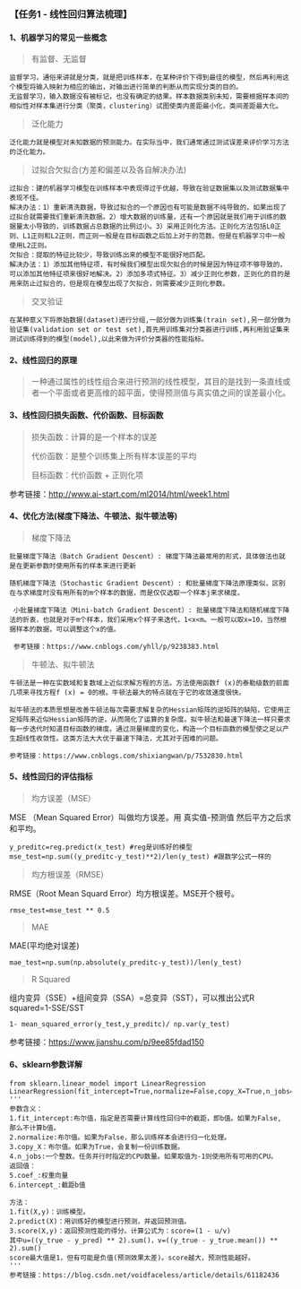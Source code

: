 ### 【任务1 - 线性回归算法梳理】

#### 1、机器学习的常见一些概念

>  有监督、无监督

```
监督学习，通俗来讲就是分类，就是把训练样本，在某种评价下得到最佳的模型，然后再利用这个模型将输入映射为相应的输出，对输出进行简单的判断从而实现分类的目的。
无监督学习，输入数据没有被标记，也没有确定的结果。样本数据类别未知，需要根据样本间的相似性对样本集进行分类（聚类，clustering）试图使类内差距最小化，类间差距最大化。
```

> 泛化能力

```
泛化能力就是模型对未知数据的预测能力。在实际当中，我们通常通过测试误差来评价学习方法的泛化能力。
```

> 过拟合欠拟合(方差和偏差以及各自解决办法)

```
过拟合：建的机器学习模型在训练样本中表现得过于优越，导致在验证数据集以及测试数据集中表现不佳。
解决办法：1）重新清洗数据，导致过拟合的一个原因也有可能是数据不纯导致的，如果出现了过拟合就需要我们重新清洗数据。2）增大数据的训练量，还有一个原因就是我们用于训练的数据量太小导致的，训练数据占总数据的比例过小。3）采用正则化方法。正则化方法包括L0正则、L1正则和L2正则，而正则一般是在目标函数之后加上对于的范数。但是在机器学习中一般使用L2正则。
欠拟合：提取的特征比较少，导致训练出来的模型不能很好地匹配。
解决办法：1）添加其他特征项，有时候我们模型出现欠拟合的时候是因为特征项不够导致的，可以添加其他特征项来很好地解决。2）添加多项式特征。3）减少正则化参数，正则化的目的是用来防止过拟合的，但是现在模型出现了欠拟合，则需要减少正则化参数。
```

> 交叉验证

```
在某种意义下将原始数据(dataset)进行分组,一部分做为训练集(train set),另一部分做为验证集(validation set or test set),首先用训练集对分类器进行训练,再利用验证集来测试训练得到的模型(model),以此来做为评价分类器的性能指标。
```

#### 2、线性回归的原理

> 一种通过属性的线性组合来进行预测的线性模型，其目的是找到一条直线或者一个平面或者更高维的超平面，使得预测值与真实值之间的误差最小化。

#### 3、线性回归损失函数、代价函数、目标函数

> 损失函数：计算的是一个样本的误差
>
> 代价函数：是整个训练集上所有样本误差的平均
>
> 目标函数：代价函数 + 正则化项

参考链接：<http://www.ai-start.com/ml2014/html/week1.html>

#### 4、优化方法(梯度下降法、牛顿法、拟牛顿法等)

> 梯度下降法

```
批量梯度下降法（Batch Gradient Descent）: 梯度下降法最常用的形式，具体做法也就是在更新参数时使用所有的样本来进行更新

随机梯度下降法（Stochastic Gradient Descent）: 和批量梯度下降法原理类似，区别在与求梯度时没有用所有的m个样本的数据，而是仅仅选取一个样本j来求梯度。

 小批量梯度下降法（Mini-batch Gradient Descent）: 批量梯度下降法和随机梯度下降法的折衷，也就是对于m个样本，我们采用x个样子来迭代，1<x<m。一般可以取x=10，当然根据样本的数据，可以调整这个x的值。
 
 参考链接：https://www.cnblogs.com/yhll/p/9238383.html
```

> 牛顿法、拟牛顿法

```
牛顿法是一种在实数域和复数域上近似求解方程的方法。方法使用函数f (x)的泰勒级数的前面几项来寻找方程f (x) = 0的根。牛顿法最大的特点就在于它的收敛速度很快。

拟牛顿法的本质思想是改善牛顿法每次需要求解复杂的Hessian矩阵的逆矩阵的缺陷，它使用正定矩阵来近似Hessian矩阵的逆，从而简化了运算的复杂度。拟牛顿法和最速下降法一样只要求每一步迭代时知道目标函数的梯度。通过测量梯度的变化，构造一个目标函数的模型使之足以产生超线性收敛性。这类方法大大优于最速下降法，尤其对于困难的问题。

参考链接：https://www.cnblogs.com/shixiangwan/p/7532830.html
```

#### 5、线性回归的评估指标

> 均方误差（MSE）

MSE （Mean Squared Error）叫做均方误差。用 真实值-预测值 然后平方之后求和平均。

```
y_preditc=reg.predict(x_test) #reg是训练好的模型
mse_test=np.sum((y_preditc-y_test)**2)/len(y_test) #跟数学公式一样的
```



> 均方根误差（RMSE）

RMSE（Root Mean Squard Error）均方根误差。MSE开个根号。

```
rmse_test=mse_test ** 0.5
```



> MAE

MAE(平均绝对误差)

```
mae_test=np.sum(np.absolute(y_preditc-y_test))/len(y_test)
```



> R Squared

组内变异（SSE）+组间变异（SSA）=总变异（SST），可以推出公式R squared=1-SSE/SST

```
1- mean_squared_error(y_test,y_preditc)/ np.var(y_test)
```

参考链接：<https://www.jianshu.com/p/9ee85fdad150>



#### 6、sklearn参数详解

```
from sklearn.linear_model import LinearRegression
LinearRegression(fit_intercept=True,normalize=False,copy_X=True,n_jobs=1)
'''
参数含义：
1.fit_intercept:布尔值，指定是否需要计算线性回归中的截距，即b值。如果为False,
那么不计算b值。
2.normalize:布尔值。如果为False，那么训练样本会进行归一化处理。
3.copy_X：布尔值。如果为True，会复制一份训练数据。
4.n_jobs:一个整数。任务并行时指定的CPU数量。如果取值为-1则使用所有可用的CPU。
返回值：
5.coef_:权重向量
6.intercept_:截距b值
 
方法：
1.fit(X,y)：训练模型。
2.predict(X)：用训练好的模型进行预测，并返回预测值。
3.score(X,y)：返回预测性能的得分。计算公式为：score=(1 - u/v)
其中u=((y_true - y_pred) ** 2).sum()，v=((y_true - y_true.mean()) ** 2).sum()
score最大值是1，但有可能是负值(预测效果太差)。score越大，预测性能越好。
'''
参考链接：https://blog.csdn.net/voidfaceless/article/details/61182436
```

